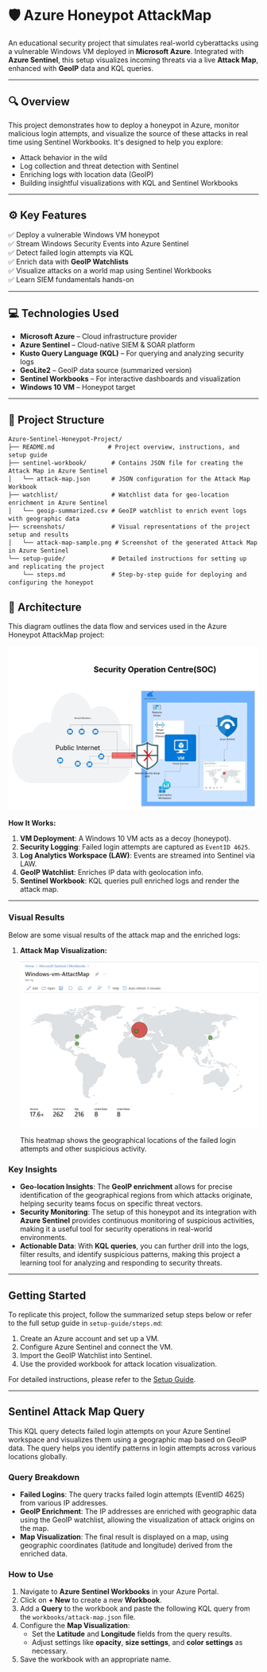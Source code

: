 # 🛡️ Azure Honeypot AttackMap

An educational security project that simulates real-world cyberattacks using a vulnerable Windows VM deployed in **Microsoft Azure**. Integrated with **Azure Sentinel**, this setup visualizes incoming threats via a live **Attack Map**, enhanced with **GeoIP** data and KQL queries.

---

## 🔍 Overview

This project demonstrates how to deploy a honeypot in Azure, monitor malicious login attempts, and visualize the source of these attacks in real time using Sentinel Workbooks. It's designed to help you explore:

- Attack behavior in the wild
- Log collection and threat detection with Sentinel
- Enriching logs with location data (GeoIP)
- Building insightful visualizations with KQL and Sentinel Workbooks

---

## ⚙️ Key Features

✅ Deploy a vulnerable Windows VM honeypot  
✅ Stream Windows Security Events into Azure Sentinel  
✅ Detect failed login attempts via KQL  
✅ Enrich data with **GeoIP Watchlists**  
✅ Visualize attacks on a world map using Sentinel Workbooks  
✅ Learn SIEM fundamentals hands-on

---

## 💻 Technologies Used

- **Microsoft Azure** – Cloud infrastructure provider
- **Azure Sentinel** – Cloud-native SIEM & SOAR platform
- **Kusto Query Language (KQL)** – For querying and analyzing security logs
- **GeoLite2** – GeoIP data source (summarized version)
- **Sentinel Workbooks** – For interactive dashboards and visualization
- **Windows 10 VM** – Honeypot target

---


## 📂 Project Structure

```plaintext
Azure-Sentinel-Honeypot-Project/
├── README.md               # Project overview, instructions, and setup guide
├── sentinel-workbook/       # Contains JSON file for creating the Attack Map in Azure Sentinel
│   └── attack-map.json      # JSON configuration for the Attack Map Workbook
├── watchlist/               # Watchlist data for geo-location enrichment in Azure Sentinel
│   └── geoip-summarized.csv # GeoIP watchlist to enrich event logs with geographic data
├── screenshots/             # Visual representations of the project setup and results
│   └── attack-map-sample.png # Screenshot of the generated Attack Map in Azure Sentinel
└── setup-guide/             # Detailed instructions for setting up and replicating the project
    └── steps.md             # Step-by-step guide for deploying and configuring the honeypot
```

## 🧭 Architecture

This diagram outlines the data flow and services used in the Azure Honeypot AttackMap project:

![Architecture Diagram](architecture/Azure_Honeypot.jpeg)

**How It Works:**

1. **VM Deployment**: A Windows 10 VM acts as a decoy (honeypot).
2. **Security Logging**: Failed login attempts are captured as `EventID 4625`.
3. **Log Analytics Workspace (LAW)**: Events are streamed into Sentinel via LAW.
4. **GeoIP Watchlist**: Enriches IP data with geolocation info.
5. **Sentinel Workbook**: KQL queries pull enriched logs and render the attack map.

---

### Visual Results

Below are some visual results of the attack map and the enriched logs:

1. **Attack Map Visualization:**

   ![Attack Map Sample](Screenshot/Attack-map.png)

   This heatmap shows the geographical locations of the failed login attempts and other suspicious activity.

### Key Insights

- **Geo-location Insights**: The **GeoIP enrichment** allows for precise identification of the geographical regions from which attacks originate, helping security teams focus on specific threat vectors.
- **Security Monitoring**: The setup of this honeypot and its integration with **Azure Sentinel** provides continuous monitoring of suspicious activities, making it a useful tool for security operations in real-world environments.
- **Actionable Data**: With **KQL queries**, you can further drill into the logs, filter results, and identify suspicious patterns, making this project a learning tool for analyzing and responding to security threats.

---

## Getting Started
To replicate this project, follow the summarized setup steps below or refer to the full setup guide in `setup-guide/steps.md`:

1. Create an Azure account and set up a VM.
2. Configure Azure Sentinel and connect the VM.
3. Import the GeoIP Watchlist into Sentinel.
4. Use the provided workbook for attack location visualization.

For detailed instructions, please refer to the [Setup Guide](setup/azure-setup-guide.md).


---

## Sentinel Attack Map Query

This KQL query detects failed login attempts on your Azure Sentinel workspace and visualizes them using a geographic map based on GeoIP data. The query helps you identify patterns in login attempts across various locations globally.

### Query Breakdown
- **Failed Logins**: The query tracks failed login attempts (EventID 4625) from various IP addresses.
- **GeoIP Enrichment**: The IP addresses are enriched with geographic data using the GeoIP watchlist, allowing the visualization of attack origins on the map.
- **Map Visualization**: The final result is displayed on a map, using geographic coordinates (latitude and longitude) derived from the enriched data.

### How to Use

1. Navigate to **Azure Sentinel Workbooks** in your Azure Portal.
2. Click on **+ New** to create a new **Workbook**.
3. Add a **Query** to the workbook and paste the following KQL query from the `workbooks/attack-map.json` file.
4. Configure the **Map Visualization**:
   - Set the **Latitude** and **Longitude** fields from the query results.
   - Adjust settings like **opacity**, **size settings**, and **color settings** as necessary.
5. Save the workbook with an appropriate name.


